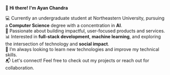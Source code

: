 👋 **Hi there! I'm Ayan Chandra**  

💻 Currently an undergraduate student at Northeastern University, pursuing a **Computer Science** degree with a concentration in **AI**.  
🚀 Passionate about building impactful, user-focused products and services.  
📊 Interested in **full-stack development**, **machine learning**, and exploring the intersection of technology and **social impact**.  
🌱 I’m always looking to learn new technologies and improve my technical skills.  
📬 Let's connect! Feel free to check out my projects or reach out for collaboration.
